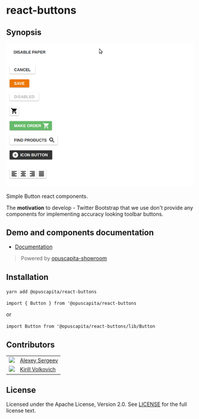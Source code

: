 # react-buttons

## Synopsis

![demo.gif](./demo.gif)

Simple Button react components. 

The **motivation** to develop - Twitter Bootstrap that we use don't provide any components for implementing accuracy looking toolbar buttons.

## Demo and components documentation

* [Documentation](https://opuscapitabes.github.io/js-react-ui-buttons)

> Powered by [opuscapita-showroom](https://github.com/OpusCapitaBES/js-react-showroom-client)

## Installation

`yarn add @opuscapita/react-buttons`

`import { Button } from '@opuscapita/react-buttons`

or

`import Button from '@opuscapita/react-buttons/lib/Button`

## Contributors

|                                                                                  |                                                      |
| ------------------------------                                                   | :----------------------                              |
| <img src="https://avatars.githubusercontent.com/u/24603787?v=3" width="100px;"/> | [Alexey Sergeev](https://github.com/asergeev-sc)     |
| <img src="https://avatars.githubusercontent.com/u/24652543?v=3" width="100px;"/> | [Kirill Volkovich](https://github.com/kvolkovich-sc) |

## License

Licensed under the Apache License, Version 2.0. See [LICENSE](./LICENSE) for the full license text.
